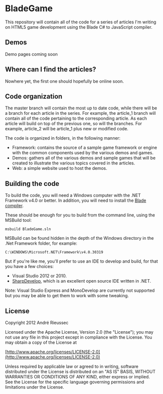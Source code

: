 BladeGame
=========

This repository will contain all of the code for a series of articles I'm writing on HTML5 game development using the Blade C# to JavaScript compiler.

## Demos ##
Demo pages coming soon

## Where can I find the articles? ##
Nowhere yet, the first one should hopefully be online soon.

## Code organization ##
The master branch will contain the most up to date code, while there will be a branch for each article in the series. For example, the article\_1 branch will contain all of the code pertaining to the corresponding article. As each article will build on top of the previous one, so will the branches. For example, article\_2 will be article\_1 plus new or modified code.

The code is organized in folders, in the following manner:

- Framework: contains the source of a sample game framework or engine with the common components used by the various demos and games.
- Demos: gathers all of the various demos and sample games that will be created to illustrate the various topics covered in the articles.
- Web: a simple website used to host the demos.

## Building the code ##
To build the code, you will need a Windows computer with the .NET Framework v4.0 or better. In addition, you will need to install the [Blade compiler](https://github.com/vannatech/blade "Blade compiler").


These should be enough for you to build from the command line, using the MSBuild tool:

	msbuild BladeGame.sln

MSBuild can be found hidden in the depth of the Windows directory in the .Net Framework folder, for example:

	C:\WINDOWS\Microsoft.NET\Framework\v4.0.30319

But if you're like me, you'll prefer to use an IDE to develop and build, for that you have a few choices:

- Visual Studio 2012 or 2010.
- [SharpDevelop](http://www.icsharpcode.net/OpenSource/SD/), which is an excellent open source IDE written in .NET.

Note: Visual Studio Express and MonoDevelop are currently not supported but you may be able to get them to work with some tweaking.

## License ##

Copyright 2012 André Rieussec

Licensed under the Apache License, Version 2.0 (the "License");
you may not use any file in this project except in compliance with the License.
You may obtain a copy of the License at

[http://www.apache.org/licenses/LICENSE-2.0](http://www.apache.org/licenses/LICENSE-2.0)

Unless required by applicable law or agreed to in writing, software
distributed under the License is distributed on an "AS IS" BASIS,
WITHOUT WARRANTIES OR CONDITIONS OF ANY KIND, either express or implied.
See the License for the specific language governing permissions and
limitations under the License.